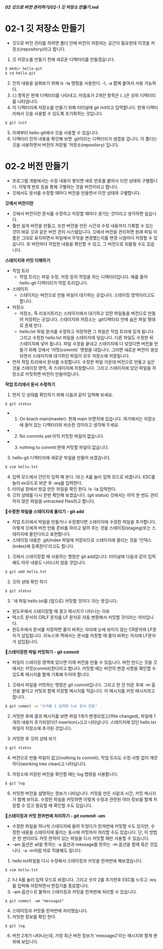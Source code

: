 ***02 깃으로 버전 관리하기/02-1 깃 저장소 만들기.md***
# 02-1 깃 저장소 만들기
- 깃으로 버전 관리를 하려면 폴더 안에 버전이 저장되는 공간이 필요한데 이것을 저장소(repository)라고 합니다.

1. 깃 저장소를 만들기 전에 새로운 디렉터리를 만들겠습니다.
```bash
$ mkdir hello-git
$ cd hello-git
```
2. 안의 내용을 살펴보기 위해 ls -la 명령을 사용한다. -l, -a 함께 붙여서 사용 가능하다.
3. (.) 항목은 현재 디렉터리를 나타내고, 마침표가 2개인 항목은 (..)은 상위 디렉터리를 나타냅니다.
4. 이 디렉터리에 저장소를 만들기 위해 터미널에 git init라고 입력합니다. 현재 디렉터리에서 깃을 사용할 수 있도록 초기화하는 것입니다.
```bash
$ git init
```
5. 이제부터 hello-git에서 깃을 사용할 수 있습니다.
6. 디렉터리 안의 내용을 확인해 보면 .git이라는 디렉터리가 생겼을 겁니다. 이 폴더는 깃을 사용하면서 버전이 저장될 '저장소(repository)`입니다.

# 02-2 버전 만들기
- 프로그램 개발에서는 수정 내용이 쌓이면 새로 번호를 붙여서 이전 상태와 구별합니다. 이렇게 번호 등을 통해 구별하는 것을 버전이라고 합니다.
- 깃에서도 문서를 수정할 때마다 버전을 만들면서 이전 상태와 구별합니다.

**깃에서 버전이란**
- 깃에서 버전이란 문서를 수정하고 저장할 때마다 생기는 것이라고 생각하면 쉽습니다.
- 훨씬 쉽게 버전을 만들고, 또한 버전을 만든 시간과 수정 내용까지 기록할 수 있는 것이 바로 깃과 같은 버전 관리 시스템입니다. 깃에서 버전을 관리하면 원래 파일 이름은 그대로 유지하면서 파일에서 무엇을 변경했는지를 변경 시점마다 저장할 수 있습니다. 또 버전마다 작업한 내용을 확인할 수 있고, 그 버전으로 되돌릴 수도 있습니다.

**스테이지와 커밋 이해하기**
- 작업 트리
    - 작업 트리는 파일 수정, 저장 등의 작업을 하는 디렉터리입니다. 예를 들어 hello-git 디렉터리가 작업 트리입니다.
- 스테이지
    - 스테이지는 버전으로 만들 파일이 대기하는 곳입니다. 스테이징 영역이라고도 합니다.
- 저장소
    - 저장소, 즉 리포지토리는 스테이지에서 대기하고 있떤 파일들을 버전으로 만들어 저장하는 곳입니다. 스테이지와 저장소는 .git디렉터리 안에 숨은 파일 형태로 존재 한다.
    - hello.txt 파일 문서를 수정하고 저장하면 그 파일은 작업 트리에 있게 됩니다. 그리고 수정한 hello.txt 파일을 스테이지에 넣습니다. 다른 파일도 수정한 뒤 스테이지에 넣어 둡니다. 파일 수정을 끝내고 스테이지에 다 넣었다면 버전을 만들기 위해 깃에서 '커밋(commit)` 명령을 내립니다. 그러면 새로운 버전이 생성되면서 스테이지에 대기하던 파일이 모두 저장소에 저장됩니다.
- 먼저 작업 트리에서 문서를 수정합니다. 수정한 파일 가운데 버전으로 만들고 싶은 것을 스테이징 영역, 즉 스테이지에 저장합니다. 그리고 스테이지에 있던 파일을 저장소로 커밋하면 버전이 만들어집니다.

**작업 트리에서 문서 수정하기**
1. 먼저 깃 상태를 확인하기 위해 다음과 같이 입력해 보세요.
```bash
$ git status
```
- 1. On brach main(master): 현재 main 브랜치에 있습니다. 여기에서는 저장소에 들어 있는 디렉터리와 비슷한 것이라고 생각해 두세요.
- 2. No commits yet:아직 커밋한 파일이 없습니다.
- 3. nothing to commit:현재 커밋할 파일이 없습니다.
3. hello-git 디렉터리에 새로운 파일을 만들어 보겠습니다.
```bash
$ vim hello.txt
```
4. 입력 모드에서 간단히 입력 해 본다. I또는 A를 눌러 입력 모드로 바꿉니다. ESC를 눌러 ex모드로 바꾼 후 :wq를 입력한다.
5. 터미널 창에서 방금 만든 파일을 확인 한다. ls -la 입력한다.
6. 깃의 상태를 다시 한번 확인해 보겠습니다. (git status) 깃에서는 아직 한 번도 관리하지 않은 파일을 untracked files라고 합니다.

**🔧수정한 파일을 스테이지에 올리기 - git add**
- 작업 트리에서 파일을 만들거나 수정했다면 스테이지에 수정한 파일을 추가합니다. 이렇게 깃에게 버전 만들 준비를 하라고 알려 주는 것을 스테이징(staging)또는 스테이지에 올린다라고 표현합니다.
- 스테이징 내용은 .git/index 파일에 저장되므로 스테이지에 올리는 것을 '인덱스(index)에 등록한다'라고도 합니다.
1. 깃에서 스테이징할 때 사용하는 명령은 git add입니다. 터미널에 다음과 같이 입력해도 아무 내용도 나타나지 않을 것입니다.
```bash
$ git add hello.txt
```
2. 깃의 상태 확인 하기
```bash
$ git status
```
3. '새 파일 hello.txt를 (앞으로) 커밋할 것이다.'라는 뜻입니다.

- 윈도우에서 스테이징할 때 경고 메시지가 나타나는 이유
 - 텍스트 문서의 CRLF 문자를 LF 문자로 자동 변환해서 커밋할 것이라는 의미입니다.
 - 윈도우에서 문서를 저장하면 줄이 바뀌는 자리에 눈에 보이지 않는 CR문자와 LF문자가 삽입됩니다. 리눅스와 맥에서는 문서를 저장할 때 줄이 바뀌는 자리에  LF문자가 삽입됩니다.

**🔎스테이징한 파일 커밋하기 - git commit**
- 파일이 스테이징 영역에 있다면 이제 버전을 만들 수 있습니다. 버전 만드는 것을 깃에서는 커밋(commit)한다라고 합니다. 커밋할 때는 버전의 변경 사항을 확인할 수 있도록 메시지를 함께 기록해 두어야 합니다.

1. 깃에서 파일을 커밋하는 명령은 git commit입니다. 그리고 한 칸 띄운 후에 -m 옵션을 붙이고 커밋과 함께 저장할 메시지를 적습니다. 이 메시지를 커밋 메시지라고 합니다.
```bash
$ git commit -m "숫자를 1 입력한 txt 문서 만듬"
```
2. 커밋한 후에 결과 메시지를 보면 파일 1개가 변경되었고(1file changed), 파일에 1개의 내용이 추가되었다(1 insertion(+))고 나타납니다. 스테이지에 있던 hello.txt 파일이 저장소에 추가된 것입니다.

3. 커밋한 후 깃의 상태 보기
```bash
$ git status
```

4. 버전으로 만들 파일이 없고(nothing to commit), 작업 트리도 수정 사항 없이 깨끗하다(working tree clean)고 나타납니다.

5. 저장소에 저장된 버전을 확인할 때는 log 명령을 사용합니다.
```bash
$ git log
```
6. 커밋한 버전을 설명하는 정보가 나타납니다. 커밋을 만든 사람과 시간, 커밋 메시지가 함께 보이죠. 수정한 파일을 커밋하면 이렇게 수정과 관련된 여러 정보를 함께 저장할 수 있고 필요할 때 확인할 수도 있습니다.

**🔎스테이징과 커밋 한꺼번에 처리하기 - git commit -am**
- 수정한 파일을 하나씩 스테이지에 올려 두었다가 한꺼번에 커밋할 수도 있지만, 수정한 내용을 스테이지에 올리는 동시에 커밋까지 처리할 수도 있습니다. 단, 이 방법은 한 번이라도 커밋 한적이 있는 파일을 다시 커밋할 때만 사용할 수 있습니다.
- -am 옵션은 all을 뜻하는 -a 옵션과 message를 뜻하는 -m 옵션을 함께 묶은 것입니다. -a -m처럼 따로 적용해도 됩니다.

1. hello.txt파일을 다시 수정해서 스테이징과 커밋을 한꺼번에 해보겠습니다.
```
$ vim hello.txt
```
2. I나 A를 눌러 입력 모드로 바꿉니다. 그리고 숫자 2를 추가한후 ESC를 누르고 :wq를 입력해 저장하면서 편집기를 종료합니다.
3. -am 옵션ㅇ르 붙여서 스테이징과 커밋을 한꺼번에 처리할 수 있습니다.
```
$ git commit -am "message2"
```
4. 스테이징과 커밋을 한꺼번에 처리했습니다.
5. 커밋한 정보를 확인 한다.
```
$ git log
```
6. 버전 2개가 나타나는데, 가장 최근 버전 정보가 'message2'라는 메시지와 함게 맨 위에 보입니다.

